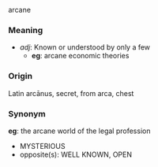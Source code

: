 arcane
### Meaning
+ _adj_: Known or understood by only a few
    + __eg__: arcane economic theories

### Origin

Latin arcānus, secret, from arca, chest

### Synonym

__eg__: the arcane world of the legal profession

+ MYSTERIOUS
+ opposite(s): WELL KNOWN, OPEN


